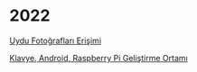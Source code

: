# 2022

[Uydu Fotoğrafları Erişimi](06/uydu-fotograf-satellite-image.html)

[Klavye, Android, Raspberry Pi Geliştirme Ortamı](09/gelistirme-ortami-tablet-rpi.html)

